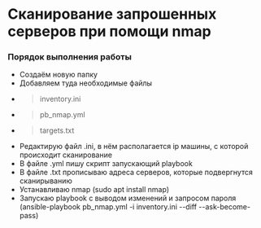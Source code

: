 Сканирование запрошенных серверов при помощи nmap
===

### Порядок выполнения работы
- Создаём новую папку
- Добавляем туда необходимые файлы
* > inventory.ini
* > pb_nmap.yml
* > targets.txt
- Редактирую файл .ini, в нём располагается ip машины, с которой происходит сканирование
- В файле .yml пишу скрипт запускающий playbook
- В файле .txt прописываю адреса серверов, которые подвергнутся сканирыванию
- Устанавливаю nmap (sudo apt install nmap)
- Запускаю playbook с выводом изменений и запросом пароля (ansible-playbook pb_nmap.yml -i inventory.ini --diff --ask-become-pass)

